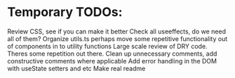 # Temporary TODOs:

Review CSS, see if you can make it better
Check all useeffects, do we need all of them?
Organize utils.ts perhaps move some repetitive functionality out of components in to utility functions
Large scale review of DRY code. Theres some repetition out there.
Clean up unnecessary comments, add constructive comments where applicable
Add error handling in the DOM with useState setters and etc
Make real readme
